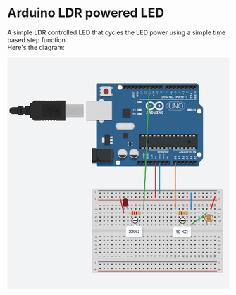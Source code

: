 # Arduino LDR powered LED

A simple LDR controlled LED that cycles the LED power using a simple time based step function.  
Here's the diagram:

![Diagram](https://github.com/moshegottlieb/Arduino-LDR-powered-LED/blob/main/Layout.jpg?raw=true)
